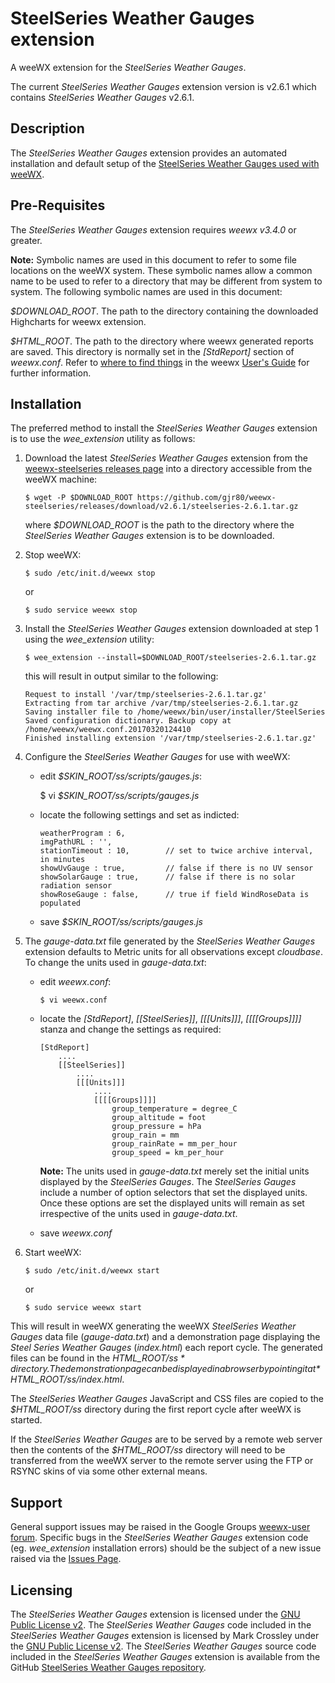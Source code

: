 # SteelSeries Weather Gauges extension #

A weeWX extension for the *SteelSeries Weather Gauges*.

The current *SteelSeries Weather Gauges* extension version is v2.6.1 which contains *SteelSeries Weather Gauges* v2.6.1.

## Description ##

The *SteelSeries Weather Gauges* extension provides an automated installation and default setup of the [SteelSeries Weather Gauges used with weeWX](https://github.com/mcrossley/SteelSeries-Weather-Gauges/tree/master/weather_server/WeeWX).

## Pre-Requisites ##

The *SteelSeries Weather Gauges* extension requires *weewx v3.4.0* or greater.

**Note:** Symbolic names are used in this document to refer to some file locations on the weeWX system. These symbolic names allow a common name to be used to refer to a directory that may be different from system to system. The following symbolic names are used in this document:

*$DOWNLOAD_ROOT*. The path to the directory containing the downloaded Highcharts for weewx extension.

*$HTML_ROOT*. The path to the directory where weewx generated reports are saved. This directory is normally set in the *[StdReport]* section of *weewx.conf*. Refer to [where to find things](http://weewx.com/docs/usersguide.htm#Where_to_find_things) in the weewx [User's Guide](http://weewx.com/docs/usersguide.htm) for further information.

## Installation ##

The preferred method to install the *SteelSeries Weather Gauges* extension is to use the *wee\_extension* utility as follows:

1.  Download the latest *SteelSeries Weather Gauges* extension from the [weewx-steelseries releases page](https://github.com/gjr80/weewx-steelseries_gauges/releases) into a directory accessible from the weeWX machine:

        $ wget -P $DOWNLOAD_ROOT https://github.com/gjr80/weewx-steelseries/releases/download/v2.6.1/steelseries-2.6.1.tar.gz

    where *$DOWNLOAD_ROOT* is the path to the directory where the *SteelSeries Weather Gauges* extension is to be downloaded.

2.  Stop weeWX:

        $ sudo /etc/init.d/weewx stop

    or

        $ sudo service weewx stop

3.  Install the *SteelSeries Weather Gauges* extension downloaded at step 1 using the *wee\_extension* utility:

        $ wee_extension --install=$DOWNLOAD_ROOT/steelseries-2.6.1.tar.gz

    this will result in output similar to the following:

        Request to install '/var/tmp/steelseries-2.6.1.tar.gz'
        Extracting from tar archive /var/tmp/steelseries-2.6.1.tar.gz
        Saving installer file to /home/weewx/bin/user/installer/SteelSeries
        Saved configuration dictionary. Backup copy at /home/weewx/weewx.conf.20170320124410
        Finished installing extension '/var/tmp/steelseries-2.6.1.tar.gz'

4.  Configure the *SteelSeries Weather Gauges* for use with weeWX:

    -   edit *$SKIN\_ROOT/ss/scripts/gauges.js*:
    
        $ vi *$SKIN\_ROOT/ss/scripts/gauges.js*
        
    -   locate the following settings and set as indicted:

            weatherProgram : 6,
            imgPathURL : '',
            stationTimeout : 10,        // set to twice archive interval, in minutes
            showUvGauge : true,         // false if there is no UV sensor
            showSolarGauge : true,      // false if there is no solar radiation sensor
            showRoseGauge : false,      // true if field WindRoseData is populated

    -   save *$SKIN\_ROOT/ss/scripts/gauges.js*

5.  The *gauge-data.txt* file generated by the *SteelSeries Weather Gauges* extension defaults to Metric units for all observations except *cloudbase*. To change the units used in *gauge-data.txt*:

    -   edit *weewx.conf*:

            $ vi weewx.conf

    -   locate the *[StdReport]*, *[[SteelSeries]]*, *[[[Units]]]*, *[[[[Groups]]]]* stanza and change the settings as required:

            [StdReport]
                ....
                [[SteelSeries]]
                    ....
                    [[[Units]]]
                        ....
                        [[[[Groups]]]]
                            group_temperature = degree_C
                            group_altitude = foot
                            group_pressure = hPa
                            group_rain = mm
                            group_rainRate = mm_per_hour
                            group_speed = km_per_hour

        **Note:** The units used in *gauge-data.txt* merely set the initial units displayed by the *SteelSeries Gauges*. The *SteelSeries Gauges* include a number of option selectors that set the displayed units. Once these options are set the displayed units will remain as set irrespective of the units used in *gauge-data.txt*.

    -   save *weewx.conf*

6.  Start weeWX:

        $ sudo /etc/init.d/weewx start

    or

        $ sudo service weewx start

This will result in weeWX generating the weeWX *SteelSeries Weather Gauges* data file (*gauge-data.txt*) and a demonstration page displaying the *Steel Series Weather Gauges* (*index.html*) each report cycle. The generated files can be found in the *$HTML\_ROOT/ss* directory. The demonstration page can be displayed in a browser by pointing it at *$HTML\_ROOT/ss/index.html*.

The *SteelSeries Weather Gauges* JavaScript and CSS files are copied to the *$HTML\_ROOT/ss* directory during the first report cycle after weeWX is started.

If the *SteelSeries Weather Gauges* are to be served by a remote web server then the contents of the *$HTML\_ROOT/ss* directory will need to be transferred from the weeWX server to the remote server using the FTP or RSYNC skins of via some other external means.

## Support ###

General support issues may be raised in the Google Groups [weewx-user forum](https://groups.google.com/group/weewx-user "Google Groups weewx-user forum"). Specific bugs in the *SteelSeries Weather Gauges* extension code (eg. *wee\_extension* installation errors) should be the subject of a new issue raised via the [Issues Page](https://github.com/gjr80/weewx-steelseries/issues "SteelSeries Weather Gauges extension Issues").
 
## Licensing ##

The *SteelSeries Weather Gauges* extension is licensed under the [GNU Public License v2](https://github.com/gjr80/weewx-steelseries/blob/master/LICENSE "SteelSeries Weather Gauges extension License"). The *SteelSeries Weather Gauges* code included in the *SteelSeries Weather Gauges* extension is licensed by Mark Crossley under the [GNU Public License v2](https://github.com/mcrossley/SteelSeries-Weather-Gauges/blob/master/LICENSE "SteelSeries Weather Gauges License"). The *SteelSeries Weather Gauges* source code included in the *SteelSeries Weather Gauges* extension is available from the GitHub [SteelSeries Weather Gauges repository](https://github.com/mcrossley/SteelSeries-Weather-Gauges).
